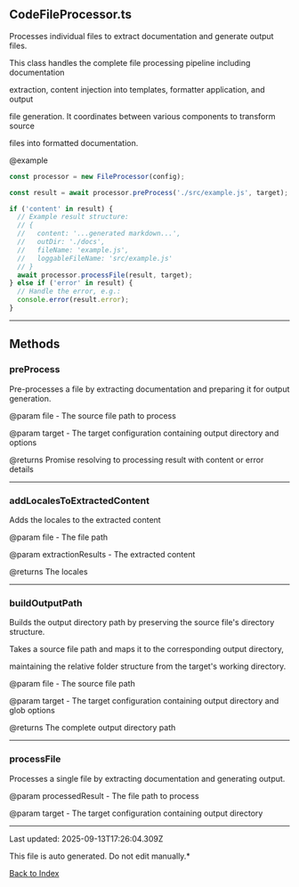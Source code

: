 ## CodeFileProcessor.ts





 Processes individual files to extract documentation and generate output files.



 This class handles the complete file processing pipeline including documentation

 extraction, content injection into templates, formatter application, and output

 file generation. It coordinates between various components to transform source

 files into formatted documentation.



 @example

 ```typescript
 const processor = new FileProcessor(config);

 const result = await processor.preProcess('./src/example.js', target);

 if ('content' in result) {
   // Example result structure:
   // {
   //   content: '...generated markdown...',
   //   outDir: './docs',
   //   fileName: 'example.js',
   //   loggableFileName: 'src/example.js'
   // }
   await processor.processFile(result, target);
 } else if ('error' in result) {
   // Handle the error, e.g.:
   console.error(result.error);
 }
 ```
 



---



## Methods



### **preProcess**

 Pre-processes a file by extracting documentation and preparing it for output generation.



 @param file - The source file path to process

 @param target - The target configuration containing output directory and options

 @returns Promise resolving to processing result with content or error details

 



---



### **addLocalesToExtractedContent**

 Adds the locales to the extracted content

 @param file - The file path

 @param extractionResults - The extracted content

 @returns The locales

 



---



### **buildOutputPath**

 Builds the output directory path by preserving the source file's directory structure.

 

 Takes a source file path and maps it to the corresponding output directory,

 maintaining the relative folder structure from the target's working directory.

 

 @param file - The source file path

 @param target - The target configuration containing output directory and glob options

 @returns The complete output directory path

 



---



### **processFile**

 Processes a single file by extracting documentation and generating output.



 @param processedResult - The file path to process

 @param target - The target configuration containing output directory

 



---



Last updated: 2025-09-13T17:26:04.309Z



This file is auto generated. Do not edit manually.*



[Back to Index](./index.md)